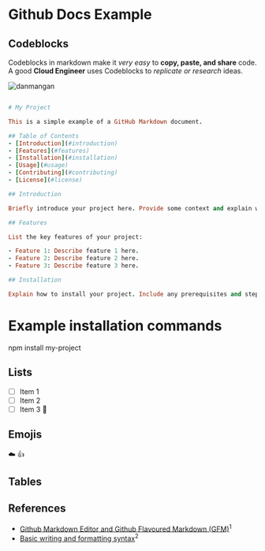 # Github Docs Example

## Codeblocks

Codeblocks in markdown make it *very easy* to **copy, paste, and share** code. A good __Cloud Engineer__ uses Codeblocks to _replicate or research_ ideas.

![danmangan](https://github.com/HangTen416/github-docs-example/assets/107503570/f80cf744-ee61-45cd-bb3f-57fbe385d9c7)

```ruby

# My Project

This is a simple example of a GitHub Markdown document.

## Table of Contents
- [Introduction](#introduction)
- [Features](#features)
- [Installation](#installation)
- [Usage](#usage)
- [Contributing](#contributing)
- [License](#license)

## Introduction

Briefly introduce your project here. Provide some context and explain what the project is about.

## Features

List the key features of your project:

- Feature 1: Describe feature 1 here.
- Feature 2: Describe feature 2 here.
- Feature 3: Describe feature 3 here.

## Installation

Explain how to install your project. Include any prerequisites and step-by-step instructions.

```
# Example installation commands
npm install my-project

## Lists

- [ ] Item 1
- [ ] Item 2
- [ ] Item 3 :tada:

## Emojis

:cloud:
:thumbsup:

## Tables



## References

- [Github Markdown Editor and Github Flavoured Markdown (GFM)](https://app.exampro.co/student/material/terraform-cpb/5351)<sup>1</sup>
- [Basic writing and formatting syntax](https://docs.github.com/en/get-started/writing-on-github/getting-started-with-writing-and-formatting-on-github/basic-writing-and-formatting-syntax)<sup>2</sup>



